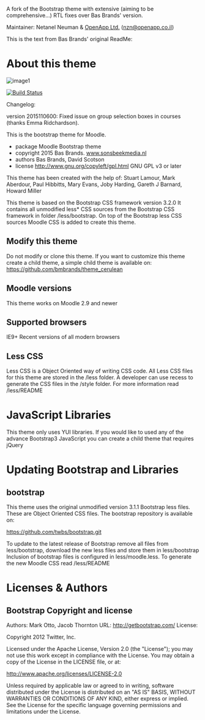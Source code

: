 A fork of the Bootstrap theme with extensive (aiming to be comprehensive...) RTL fixes over Bas Brands' version.

Maintainer: Netanel Neuman & [OpenApp Ltd.](http://openapp.co.il) (<nzn@openapp.co.il>)

This is the text from Bas Brands' original ReadMe:

About this theme
================

![image1](pix/screenshot.jpg "Moodle Bootstrap Screenshot")

[![Build Status](https://travis-ci.org/bmbrands/theme_bootstrap.svg?branch=master)](https://travis-ci.org/bmbrands/theme_bootstrap)

Changelog:

version 2015110600: Fixed issue on group selection boxes in courses (thanks Emma Ridchardson).

This is the bootstrap theme for Moodle.

* package   Moodle Bootstrap theme
* copyright 2015 Bas Brands. www.sonsbeekmedia.nl
* authors   Bas Brands, David Scotson
* license   http://www.gnu.org/copyleft/gpl.html GNU GPL v3 or later

This theme has been created with the help of:
Stuart Lamour, Mark Aberdour, Paul Hibbitts, Mary Evans, Joby Harding, Gareth J Barnard, Howard Miller

This theme is based on the Bootstrap CSS framework version 3.2.0
It contains all unmodified less* CSS sources from the Bootstrap CSS
framework in folder /less/bootstrap.
On top of the Bootstrap less CSS sources Moodle CSS is added to create this
theme.

Modify this theme
-----------------
Do not modify or clone this theme. If you want to customize this theme create a 
child theme, a simple child theme is available on:
https://github.com/bmbrands/theme_cerulean

Moodle versions
---------------
This theme works on Moodle 2.9 and newer


Supported browsers
------------------
IE9+
Recent versions of all modern browsers

Less CSS
--------
Less CSS is a Object Oriented way of writing CSS code. All Less CSS files
for this theme are stored in the /less folder. A developer can use recess
to generate the CSS files in the /style folder. For more
information read /less/README

JavaScript Libraries
====================

This theme only uses YUI libraries. If you would like to used any of the advance
Bootstrap3 JavaScript you can create a child theme that requires jQuery


Updating Bootstrap and Libraries
================================

bootstrap
-----------------
This theme uses the original unmodified version 3.1.1 Bootstrap less files. These are
Object Oriented CSS files. The bootstrap repository is available on:

https://github.com/twbs/bootstrap.git

To update to the latest release of Bootstrap remove all files from less/bootstrap,
download the new less files and store them in less/bootstrap
Inclusion of bootstrap files is configured in less/moodle.less. To generate the new
Moodle CSS read /less/README


Licenses & Authors
==================

Bootstrap Copyright and license
---------------------------------------
Authors: Mark Otto, Jacob Thornton
URL: http://getbootstrap.com/
License:

Copyright 2012 Twitter, Inc.

Licensed under the Apache License, Version 2.0 (the "License");
you may not use this work except in compliance with the License.
You may obtain a copy of the License in the LICENSE file, or at:

   http://www.apache.org/licenses/LICENSE-2.0

Unless required by applicable law or agreed to in writing, software
distributed under the License is distributed on an "AS IS" BASIS,
WITHOUT WARRANTIES OR CONDITIONS OF ANY KIND, either express or implied.
See the License for the specific language governing permissions and
limitations under the License.
